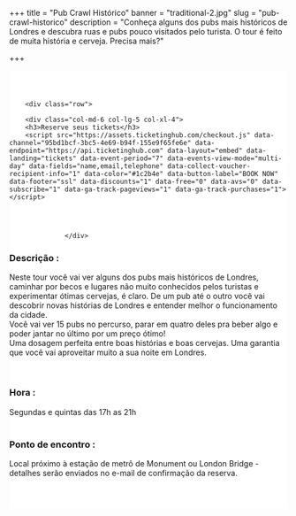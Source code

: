 ﻿+++
title = "Pub Crawl Histórico"
banner = "traditional-2.jpg"
slug = "pub-crawl-historico"
description = "Conheça alguns dos pubs mais históricos de Londres e descubra ruas e pubs pouco visitados pelo turista. O tour é feito de muita história e cerveja. Precisa mais?"

+++

<section class="mbr-section" id="msg-box5-1w" style="background-color: rgb(255, 255, 255); padding-top: 40px; padding-bottom: 40px;">
    <div class="container">

        <div class="row">

        <div class="col-md-6 col-lg-5 col-xl-4">
        <h3>Reserve seus tickets</h3>
        <script src="https://assets.ticketinghub.com/checkout.js" data-channel="95bd1bcf-3bc5-4e69-b94f-155e9f65fe6e" data-endpoint="https://api.ticketinghub.com" data-layout="embed" data-landing="tickets" data-event-period="7" data-events-view-mode="multi-day" data-fields="name,email,telephone" data-collect-voucher-recipient-info="1" data-color="#1c2b4e" data-button-label="BOOK NOW" data-footer="ssl" data-discounts="1" data-free="0" data-avs="0" data-subscribe="1" data-ga-track-pageviews="1" data-ga-track-purchases="1"></script>




                  </div>
<div class="col-md-6 col-lg-7 col-xl-8"><h3 class="mbr-section-title display-2">Descrição :</h3>

Neste tour você vai ver alguns dos pubs mais históricos de Londres, caminhar por becos e lugares não muito conhecidos pelos turistas e experimentar ótimas cervejas, é claro. De um pub até o outro você vai descobrir novas histórias de Londres e entender melhor o funcionamento da cidade.<br>
Você vai ver 15 pubs no percurso, parar em quatro deles pra beber algo e poder jantar no último por um preço ótimo!<br>
Uma dosagem perfeita entre boas histórias e boas cervejas. Uma garantia que você vai aproveitar muito a sua noite em Londres.<br>




<br>
<h3 class="mbr-section-title display-2">Hora :</h3>
Segundas e quintas das 17h as 21h
<br>
<br>

<h3 class="mbr-section-title display-2">Ponto de encontro :</h3>
Local próximo à estação de metrô de Monument ou London Bridge - detalhes serão enviados no e-mail de confirmação da reserva.
<br>
<br>


</section>
